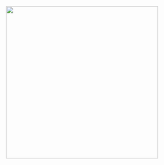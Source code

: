 <div id="header" align="center">
  <img src="https://media.giphy.com/media/3oriNKQe0D6uQVjcIM/giphy.gif" width="400"/>
</div>
